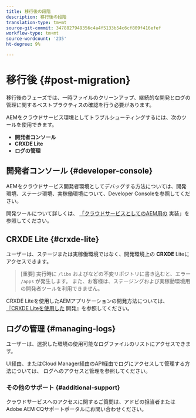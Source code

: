 ```yaml
---
title: 移行後の段階
description: 移行後の段階
translation-type: tm+mt
source-git-commit: 3478827949356c4a4f5133b54c6cf809f416efef
workflow-type: tm+mt
source-wordcount: '235'
ht-degree: 9%

---
```



# 移行後 {#post-migration}

移行後のフェーズでは、一時ファイルのクリーンアップ、継続的な開発とログの管理に関するベストプラクティスの確認を行う必要があります。

AEMをクラウドサービス環境としてトラブルシューティングするには、次のツールを使用できます。

* **開発者コンソール**
* **CRXDE Lite**
* **ログの管理**


## 開発者コンソール {#developer-console}

AEMをクラウドサービス開発者環境としてデバッグする方法については、開発環境、ステージ環境、実稼働環境について、Developer Consoleを参照してください。

開発ツールについて詳しくは、 [「クラウドサービスとしてのAEM用の](https://docs.adobe.com/content/help/en/experience-manager-cloud-service/implementing/developing/development-guidelines.html#aem-as-a-cloud-service-development-tools) 実装」を参照してください。

## CRXDE Lite {#crxde-lite}

ユーザーは、ステージまたは実稼働環境ではなく、開発環境上の **CRXDE** Liteにアクセスできます。

>[重要]
>実行時に `/libs` およびなどの不変リポジトリに書き込むと、エラー `/apps` が発生します。 また、お客様は、ステージングおよび実稼動環境用の開発者ツールを利用できません。

CRXDE Liteを使用したAEMアプリケーションの開発方法については、 [『CRXDE Liteを使用した](https://docs.adobe.com/help/en/experience-manager-65/developing/devtools/developing-with-crxde-lite.html) 開発』を参照してください。

## ログの管理 {#managing-logs}

ユーザーは、選択した環境の使用可能なログファイルのリストにアクセスできます。

UI経由、またはCloud Manager経由のAPI経由でログにアクセスして管理する方法については、 [](https://docs.adobe.com/content/help/en/experience-manager-cloud-service/implementing/using-cloud-manager/manage-logs.html) ログへのアクセスと管理を参照してください。

### その他のサポート {#additional-support}

クラウドサービスへのアクセスに関するご質問は、アドビの担当者またはAdobe AEM CQサポートポータルにお問い合わせください。
